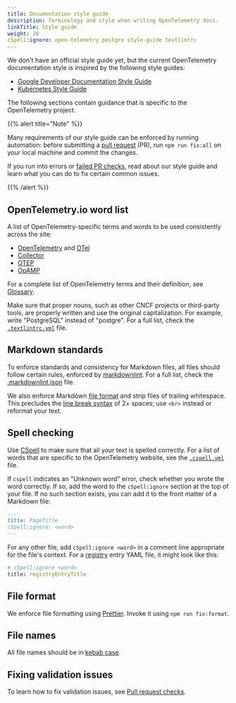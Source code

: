 ```yaml
---
title: Documentation style guide
description: Terminology and style when writing OpenTelemetry docs.
linkTitle: Style guide
weight: 20
cSpell:ignore: open-telemetry postgre style-guide textlintrc
---
```


We don't have an official style guide yet, but the current OpenTelemetry
documentation style is inspired by the following style guides:

- [Google Developer Documentation Style Guide](https://developers.google.com/style)
- [Kubernetes Style Guide](https://kubernetes.io/docs/contribute/style/style-guide/)

The following sections contain guidance that is specific to the OpenTelemetry
project.

{{% alert title="Note" %}}

Many requirements of our style guide can be enforced by running automation:
before submitting a
[pull request](https://docs.github.com/en/get-started/learning-about-github/github-glossary#pull-request)
(PR), run `npm run fix:all` on your local machine and commit the changes.

If you run into errors or [failed PR checks](../pr-checks), read about our style
guide and learn what you can do to fix certain common issues.

{{% /alert %}}

## OpenTelemetry.io word list

A list of OpenTelemetry-specific terms and words to be used consistently across
the site:

- [OpenTelemetry](/docs/concepts/glossary/#opentelemetry) and
  [OTel](/docs/concepts/glossary/#otel)
- [Collector](/docs/concepts/glossary/#collector)
- [OTEP](/docs/concepts/glossary/#otep)
- [OpAMP](/docs/concepts/glossary/#opamp)

For a complete list of OpenTelemetry terms and their definition, see
[Glossary](/docs/concepts/glossary/).

Make sure that proper nouns, such as other CNCF projects or third-party tools,
are properly written and use the original capitalization. For example, write
"PostgreSQL" instead of "postgre". For a full list, check the
[`.textlintrc.yml`](https://github.com/open-telemetry/opentelemetry.io/blob/main/.textlintrc.yml)
file.

## Markdown standards

To enforce standards and consistency for Markdown files, all files should follow
certain rules, enforced by [markdownlint]. For a full list, check the
[.markdownlint.json] file.

We also enforce Markdown [file format](#file-format) and strip files of trailing
whitespace. This precludes the [line break syntax] of 2+ spaces; use `<br>`
instead or reformat your text.

## Spell checking

Use [CSpell](https://github.com/streetsidesoftware/cspell) to make sure that all
your text is spelled correctly. For a list of words that are specific to the
OpenTelemetry website, see the
[`.cspell.yml`](https://github.com/open-telemetry/opentelemetry.io/blob/main/.cspell.yml)
file.

If `cspell` indicates an "Unknown word" error, check whether you wrote the word
correctly. If so, add the word to the `cSpell:ignore` section at the top of your
file. If no such section exists, you can add it to the front matter of a
Markdown file:

```markdown
---
title: PageTitle
cSpell:ignore: <word>
---
```

For any other file, add `cSpell:ignore <word>` in a comment line appropriate for
the file's context. For a [registry](/ecosystem/registry/) entry YAML file, it
might look like this:

```yaml
# cSpell:ignore <word>
title: registryEntryTitle
```

## File format

We enforce file formatting using [Prettier]. Invoke it using
`npm run fix:format`.

## File names

All file names should be in
[kebab case](https://en.wikipedia.org/wiki/Letter_case#Kebab_case).

## Fixing validation issues

To learn how to fix validation issues, see [Pull request checks](../pr-checks).

[.markdownlint.json]: https://github.com/open-telemetry/opentelemetry.io/blob/main/.markdownlint.json
[line break syntax]: https://www.markdownguide.org/basic-syntax/#line-breaks
[markdownlint]: https://github.com/DavidAnson/markdownlint
[Prettier]: https://prettier.io
